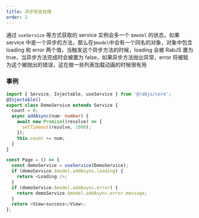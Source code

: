 ```yaml
---
title: 异步状态处理
order: 2
---
```


通过 `useService` 等方式获取的 service 实例会多一个 `$model` 的状态，如果 service 中是一个异步的方法，那么在`$model`中会有一个同名的对象，对象中包含 loading 和 error 两个值，当触发这个异步方法的时候，loading 会被 RabJS 置为 true，当异步方法完成时会被置为 false，如果异步方法抛出异常，error 将被赋为这个被抛出的错误，这在做一些列表加载动画的时候很有用

### 事例

```typescript
import { Service, Injectable, useService } from '@rabjs/core';
@Injectable()
export class DemoService extends Service {
  count = 0;
  async addAsync(num: number) {
    await new Promise((resolve) => {
      setTimeout(resolve, 1000);
    });
    this.count += num;
  }
}

const Page = () => {
  const demoService = useService(DemoService);
  if (demoService.$model.addAsync.loading) {
    return <Loading />;
  }
  if (demoService.$model.addAsync.error) {
    return demoService.$model.addAsync.error.message;
  }
  return <View>success</View>;
};
```
